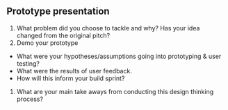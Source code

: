 ## Prototype presentation

1. What problem did you choose to tackle and why? Has your idea changed from the original pitch?
1. Demo your prototype
  + What were your hypotheses/assumptions going into prototyping & user testing?
  + What were the results of user feedback.
  + How will this inform your build sprint?
1. What are your main take aways from conducting this design thinking process?
